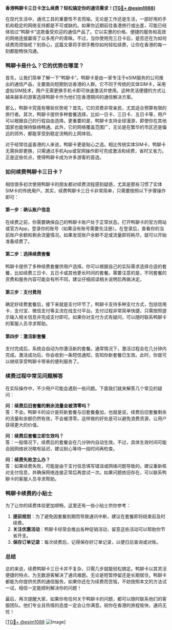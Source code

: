 **香港鸭聊卡三日卡怎么续费？轻松搞定你的通讯需求！[[TG💪+ @esim1088](https://t.me/s/esim1088)]**

在现代生活中，通讯工具的重要性不言而喻。无论是工作还是生活，一部好用的手机和稳定的网络支持都是不可或缺的。如果你近期前往香港旅行或出差，可能已经体验过“鸭聊卡”这款备受欢迎的通信产品了。它以实惠的价格、便捷的服务和高效的网络连接赢得了众多用户的青睐。不过，当你使用完三日卡后，是否还在为如何续费而烦恼呢？别担心，这篇文章将手把手教你如何轻松续费，让你在香港的每一刻都能畅快沟通。

### 鸭聊卡是什么？它的优势在哪里？

首先，让我们简单了解一下“鸭聊卡”。鸭聊卡是由一家专注于eSIM服务的公司推出的通信产品，主要面向短期到访香港的人群。它不同于传统的实体SIM卡，采用虚拟SIM技术，用户无需更换手机卡即可快速激活并使用。这种灵活便捷的方式让越来越多的游客选择鸭聊卡作为他们在香港期间的通信解决方案。

那么，鸭聊卡究竟有哪些优势呢？首先，它的资费非常亲民，尤其适合预算有限的旅行者。其次，鸭聊卡提供多种套餐选择，比如一日卡、三日卡、五日卡等，用户可以根据自己的行程自由选择。更重要的是，鸭聊卡支持全球漫游，即使你在其他国家也能保持联络畅通。此外，它的网络覆盖范围广，无论是在繁华的市区还是偏远的郊外，都能享受到稳定流畅的上网体验。

对于经常往返香港的人来说，鸭聊卡更是贴心之选。相比传统实体SIM卡，鸭聊卡无需拆卸更换，只需通过手机App或官网操作即可完成激活和续费，省时又省力。正是这些优点，使得鸭聊卡成为许多游客的首选。

### 如何续费鸭聊卡三日卡？

相信很多初次使用鸭聊卡的朋友都对续费流程感到疑惑，尤其是那些习惯了实体SIM卡的传统用户。其实，续费鸭聊卡三日卡非常简单，只需要按照以下步骤操作即可：

#### 第一步：确认账户信息

在续费之前，你需要确保自己的鸭聊卡账户处于正常状态。打开鸭聊卡的官方网站或官方App，登录你的账号（如果没有账号需要先注册）。在登录后，查看你的当前账户余额和剩余流量情况。如果发现账户余额不足或流量即将耗尽，就可以开始准备续费了。

#### 第二步：选择续费套餐

鸭聊卡提供了多种续费套餐供用户选择。你可以根据自己的实际需求选择合适的套餐，比如续费三日卡、五日卡或其他更长时间的套餐。需要注意的是，不同套餐的资费和服务内容可能会有所不同，建议仔细阅读相关说明后再做决定。

#### 第三步：支付费用

确定好续费套餐后，接下来就是支付环节了。鸭聊卡支持多种支付方式，包括信用卡、支付宝、微信支付等主流在线支付平台。支付过程非常简单快捷，只需按照提示输入相关信息并完成支付即可。如果你对支付方式有疑问，可以随时联系鸭聊卡的客服人员寻求帮助。

#### 第四步：激活新套餐

支付完成后，系统会自动为你激活新的套餐。通常情况下，激活过程会在几分钟内完成。激活成功后，你会收到一条短信通知，告知你新套餐已生效。此时，你就可以继续享受鸭聊卡带来的便利服务了。

### 续费过程中常见问题解答

在实际操作中，不少用户可能会遇到一些问题。下面我们就来解答几个常见的疑问：

**问：续费后旧套餐的剩余流量会被清零吗？**  
答：不会。鸭聊卡的设计是将新套餐与旧套餐叠加，也就是说，续费后旧套餐剩余的流量和余额仍然有效，不会被清零。这样做的好处是可以避免浪费资源，让用户获得更大的价值。

**问：续费后套餐立即生效吗？**  
答：一般情况下，续费后的套餐会在几分钟内自动生效。不过，具体生效时间可能会因网络状况略有延迟，建议耐心等待一段时间再检查。

**问：续费失败怎么办？**  
答：如果续费失败，可能是由于支付信息填写错误或网络问题导致的。建议重新核对支付信息，并确保网络连接正常后再尝试一次。如果问题依旧存在，可以联系鸭聊卡的客服人员寻求帮助。

### 鸭聊卡续费的小贴士

为了让你的续费体验更加顺畅，这里还有一些小贴士供你参考：

1. **提前规划**：为了避免因套餐到期而导致通讯中断，建议在套餐即将结束前及时续费。
2. **关注优惠活动**：鸭聊卡经常会推出各种促销活动，留意这些活动可以帮助你节省开支。
3. **保存订单记录**：每次续费后，记得保存好订单记录，以便日后查询或对账。

### 总结

总的来说，续费鸭聊卡三日卡并不复杂，只需几步就能轻松搞定。鸭聊卡以其灵活便捷的特点，为无数游客解决了通讯难题。无论是短暂停留还是长期居住，鸭聊卡都能为你提供优质的通信服务。如果你还在为续费而苦恼，不妨按照本文的方法试一试，相信一定能顺利解决你的问题！

最后，再次提醒大家，如果你有任何关于鸭聊卡的问题，都可以随时联系他们的客服团队。他们专业且热情的态度一定会让你满意。祝你在香港的旅程愉快，通讯无忧！

[[TG💪+ @esim1088](https://t.me/s/esim1088) ![Image](https://i.postimg.cc/4NQfJmqS/Snipaste-2025-05-13-00-14-12.png)]